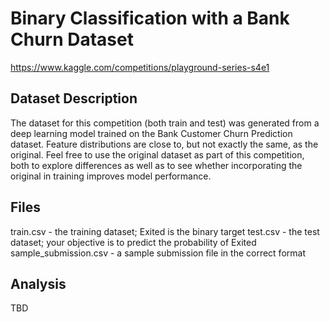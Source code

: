 # Binary Classification with a Bank Churn Dataset

https://www.kaggle.com/competitions/playground-series-s4e1


## Dataset Description

The dataset for this competition (both train and test) was generated from a deep learning model trained on the Bank Customer Churn Prediction dataset. Feature distributions are close to, but not exactly the same, as the original. Feel free to use the original dataset as part of this competition, both to explore differences as well as to see whether incorporating the original in training improves model performance.

## Files

train.csv - the training dataset; Exited is the binary target
test.csv - the test dataset; your objective is to predict the probability of Exited
sample_submission.csv - a sample submission file in the correct format


## Analysis

TBD

